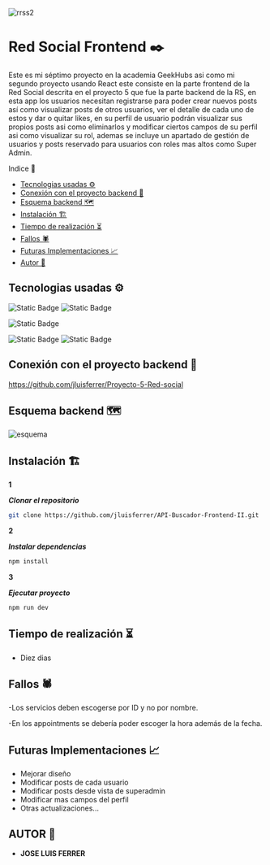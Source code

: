 
![rrss2](https://github.com/jluisferrer/API-Buscador-Frontend-II/assets/157707370/1cea83be-349d-4584-bf38-52c746d9608e)


# Red Social Frontend ✒️

Este es mi séptimo proyecto en la academia GeekHubs asi como mi segundo proyecto usando React este consiste en la parte frontend de la Red Social descrita en el proyecto 5 que fue la parte backend de la RS, en esta app los usuarios necesitan registrarse para poder crear nuevos posts así como visualizar posts de otros usuarios, ver el detalle de cada uno de estos y dar o quitar likes, en su perfil de usuario podrán visualizar sus propios posts asi como eliminarlos y modificar ciertos campos de su perfil asi como visualizar su rol, ademas se incluye un apartado de gestión de usuarios y posts reservado para usuarios con roles mas altos como Super Admin.

<summary> Indice 🧾</summary>

- [Tecnologias usadas ⚙](#tecnologias-usadas-)
- [Conexión con el proyecto backend 🧩](#conexión-con-el-proyecto-backend-)
- [Esquema backend 🗺️](#esquema-backend-)
- [Instalación 🏗️](#instalacion-)
- [Tiempo de realización ⏳](#tiempo-de-realizacion-)
- [Fallos 🕷️](#fallos-)
- [Futuras Implementaciones 📈](#futuras-implementaciones-)
- [Autor 🎨](#autor-)



## Tecnologias usadas ⚙

![Static Badge](https://img.shields.io/badge/React-%2361DAFB?style=for-the-badge&logo=react&logoColor=%2361DAFB&labelColor=black) 
![Static Badge](https://img.shields.io/badge/Javascript-F0DB4F?style=for-the-badge&logo=javascript&logoColor=F0DB4F&labelColor=black)

![Static Badge](https://img.shields.io/badge/Redux-593D88?style=for-the-badge&logo=redux&logoColor=white)

![Static Badge](https://img.shields.io/badge/HTML5-%23E34F26?style=for-the-badge&logo=html5&logoColor=%23E34F26&labelColor=black) 
![Static Badge](https://img.shields.io/badge/CSS3-%231572B6?style=for-the-badge&logo=css3&logoColor=%231572B6&labelColor=black)

## Conexión con el proyecto backend 🧩

https://github.com/jluisferrer/Proyecto-5-Red-social

## Esquema backend 🗺️

![esquema](https://github.com/jluisferrer/API-Buscador-Frontend-II/assets/157707370/5306828b-17a9-49ac-b2ce-170df5b1bedf)


## Instalación 🏗️


**1**

***Clonar el repositorio***
```sh
git clone https://github.com/jluisferrer/API-Buscador-Frontend-II.git
```

**2**

***Instalar dependencias***
```sh
npm install
```

**3**

***Ejecutar proyecto***
```sh
npm run dev
```

## Tiempo de realización ⏳

- Diez dias


## Fallos 🕷️

-Los servicios deben escogerse por ID y no por nombre.

-En los appointments se debería poder escoger la hora además de la fecha.


## Futuras Implementaciones 📈
- Mejorar diseño
- Modificar posts de cada usuario
- Modificar posts desde vista de superadmin
- Modificar mas campos del perfil
- Otras actualizaciones...

## AUTOR 🎨

- **JOSE LUIS FERRER**

